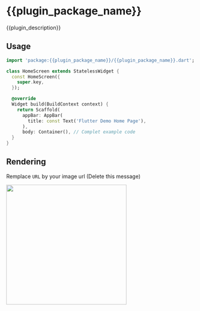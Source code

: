 # {{plugin_package_name}}

{{plugin_description}}

## Usage

```dart
import 'package:{{plugin_package_name}}/{{plugin_package_name}}.dart';

class HomeScreen extends StatelessWidget {
  const HomeScreen({
    super.key,
  });

  @override
  Widget build(BuildContext context) {
    return Scaffold(
      appBar: AppBar(
        title: const Text('Flutter Demo Home Page'),
      ),
      body: Container(), // Complet example code
  }
}
```


## Rendering

Remplace `URL` by your image url (Delete this message)

<img src="URL" width="320px" />


